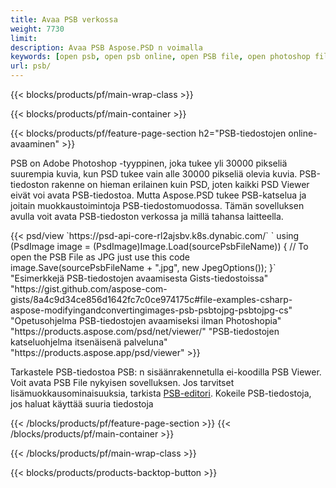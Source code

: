```yaml
---
title: Avaa PSB verkossa
weight: 7730
limit: 
description: Avaa PSB Aspose.PSD n voimalla
keywords: [open psb, open psb online, open PSB file, open photoshop file, preview psb]
url: psb/
---
```


{{< blocks/products/pf/main-wrap-class >}}

{{< blocks/products/pf/main-container >}}

{{< blocks/products/pf/feature-page-section h2="PSB-tiedostojen online-avaaminen" >}}
<p>PSB on Adobe Photoshop -tyyppinen, joka tukee yli 30000 pikseliä suurempia kuvia, kun PSD tukee vain alle 30000 pikseliä olevia kuvia. PSB-tiedoston rakenne on hieman erilainen kuin PSD, joten kaikki PSD Viewer eivät voi avata PSB-tiedostoa. Mutta Aspose.PSD tukee PSB-katselua ja joitain muokkaustoimintoja PSB-tiedostomuodossa. Tämän sovelluksen avulla voit avata PSB-tiedoston verkossa ja millä tahansa laitteella.</p>
{{< psd/view `https://psd-api-core-rl2ajsbv.k8s.dynabic.com/` 
`    using (PsdImage image = (PsdImage)Image.Load(sourcePsbFileName))
    {
	    // To open the PSB File as JPG just use this code
        image.Save(sourcePsbFileName + ".jpg",  new JpegOptions());
    }` 
"Esimerkkejä PSB-tiedostojen avaamisesta Gists-tiedostoissa" "https://gist.github.com/aspose-com-gists/8a4c9d34ce856d1642fc7c0ce974175c#file-examples-csharp-aspose-modifyingandconvertingimages-psb-psbtojpg-psbtojpg-cs" 
"Opetusohjelma PSB-tiedostojen avaamiseksi ilman Photoshopia" "https://products.aspose.com/psd/net/viewer/" 
"PSB-tiedostojen katseluohjelma itsenäisenä palveluna" "https://products.aspose.app/psd/viewer" >}}
<p>Tarkastele PSB-tiedostoa PSB: n sisäänrakennetulla ei-koodilla PSB Viewer. Voit avata PSB File nykyisen sovelluksen. Jos tarvitset lisämuokkausominaisuuksia, tarkista <a href="https://products.aspose.app/psd/template-editor">PSB-editori</a>. Kokeile PSB-tiedostoja, jos haluat käyttää suuria tiedostoja</p>
{{< /blocks/products/pf/feature-page-section >}}
{{< /blocks/products/pf/main-container >}}


{{< /blocks/products/pf/main-wrap-class >}}

{{< blocks/products/products-backtop-button >}}
